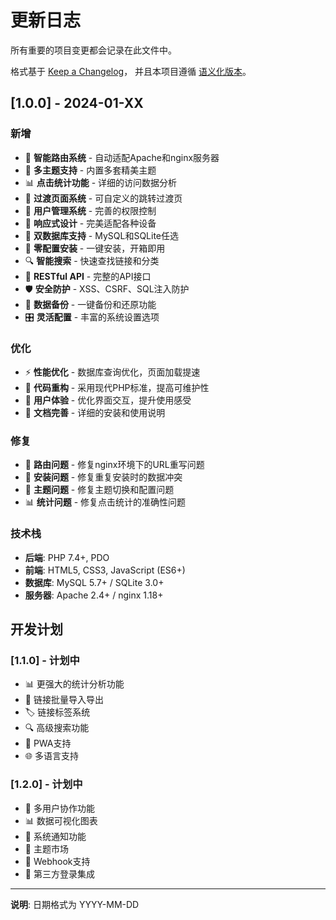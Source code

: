 # 更新日志

所有重要的项目变更都会记录在此文件中。

格式基于 [Keep a Changelog](https://keepachangelog.com/zh-CN/1.0.0/)，
并且本项目遵循 [语义化版本](https://semver.org/lang/zh-CN/)。

## [1.0.0] - 2024-01-XX

### 新增
- 🎯 **智能路由系统** - 自动适配Apache和nginx服务器
- 🎨 **多主题支持** - 内置多套精美主题
- 📊 **点击统计功能** - 详细的访问数据分析
- 🔄 **过渡页面系统** - 可自定义的跳转过渡页
- 👥 **用户管理系统** - 完善的权限控制
- 📱 **响应式设计** - 完美适配各种设备
- 💾 **双数据库支持** - MySQL和SQLite任选
- 🚀 **零配置安装** - 一键安装，开箱即用
- 🔍 **智能搜索** - 快速查找链接和分类
- 📡 **RESTful API** - 完整的API接口
- 🛡️ **安全防护** - XSS、CSRF、SQL注入防护
- 💼 **数据备份** - 一键备份和还原功能
- 🎛️ **灵活配置** - 丰富的系统设置选项

### 优化
- ⚡ **性能优化** - 数据库查询优化，页面加载提速
- 🔧 **代码重构** - 采用现代PHP标准，提高可维护性
- 🎪 **用户体验** - 优化界面交互，提升使用感受
- 📝 **文档完善** - 详细的安装和使用说明

### 修复
- 🐛 **路由问题** - 修复nginx环境下的URL重写问题
- 🔧 **安装问题** - 修复重复安装时的数据冲突
- 🎨 **主题问题** - 修复主题切换和配置问题
- 📊 **统计问题** - 修复点击统计的准确性问题

### 技术栈
- **后端**: PHP 7.4+, PDO
- **前端**: HTML5, CSS3, JavaScript (ES6+)
- **数据库**: MySQL 5.7+ / SQLite 3.0+
- **服务器**: Apache 2.4+ / nginx 1.18+

## 开发计划

### [1.1.0] - 计划中
- 📊 更强大的统计分析功能
- 🔗 链接批量导入导出
- 🏷️ 链接标签系统
- 🔍 高级搜索功能
- 📱 PWA支持
- 🌐 多语言支持

### [1.2.0] - 计划中
- 👥 多用户协作功能
- 📊 数据可视化图表
- 🔔 系统通知功能
- 🎨 主题市场
- 📡 Webhook支持
- 🔐 第三方登录集成

---

**说明**: 日期格式为 YYYY-MM-DD

